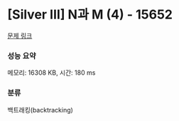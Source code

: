# [Silver III] N과 M (4) - 15652 

[문제 링크](https://www.acmicpc.net/problem/15652) 

### 성능 요약

메모리: 16308 KB, 시간: 180 ms

### 분류

백트래킹(backtracking)

